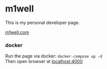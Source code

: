 # m1well

This is my personal developer page. <br>

[m1well.com](http://m1well.com) <br>


### docker

Run the page via docker: `docker-compose up -d` <br>
Then open browser at [localhost:4000](http://localhost:4000) <br>
